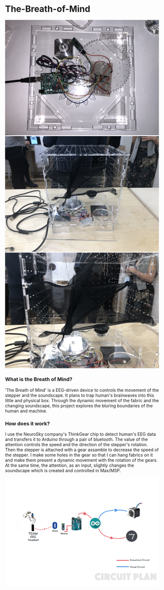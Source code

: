 # The-Breath-of-Mind

![The-Breath-of-Mind](1.jpg)
![The-Breath-of-Mind](2.jpg)
![The-Breath-of-Mind](3.jpg)

### What is the Breath of Mind?

'The Breath of Mind' is a EEG-driven device to controls the movement of the stepper and the soundscape. It plans to trap human's brainwaves into this little and physical box. Through the dynamic movement of the fabric and the changing soundscape, this project explores the bluring boundaries of the human and machine. 

### How does it work?

I use the NeuroSky company's ThinkGear chip to detect human's EEG data and transfers it to Arduino through a pair of bluetooth. The value of the attention controls the speed and the direction of the stepper's rotation. Then the stepper is attached with a gear assamble to decrease the speed of the stepper. I make some holes in the gear so that I can hang fabrics on it and make them present a dynamic movement with the rotation of the gears. At the same time, the attention, as an input, slightly changes the soundscape which is created and controlled in Max/MSP. 

![The-Breath-of-Mind](circuit-plan.jpg)

